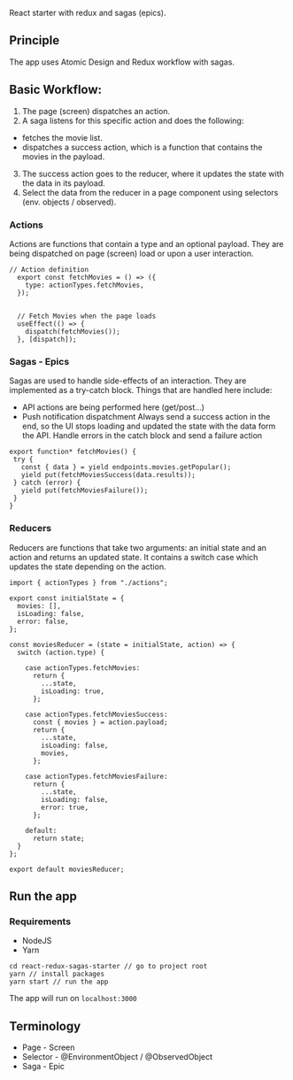React starter with redux and sagas (epics).

## Principle
The app uses Atomic Design and Redux workflow with sagas.

## Basic Workflow:
1. The page (screen) dispatches an action.
2. A saga listens for this specific action and does the following:
  * fetches the movie list.
  * dispatches a success action, which is a function that contains the movies in the payload.
3. The success action goes to the reducer, where it updates the state with the data in its payload.
4. Select the data from the reducer in a page component using selectors (env. objects / observed).

### Actions
Actions are functions that contain a type and an optional payload.
They are being dispatched on page (screen) load or upon a user interaction.

```
// Action definition
  export const fetchMovies = () => ({
    type: actionTypes.fetchMovies,
  });


  // Fetch Movies when the page loads
  useEffect(() => {
    dispatch(fetchMovies());
  }, [dispatch]);
```

### Sagas - Epics
Sagas are used to handle side-effects of an interaction.
They are implemented as a try-catch block.
Things that are handled here include:
  * API actions are being performed here (get/post...)
  * Push notification dispatchment
 Always send a success action in the end, so the UI stops loading and updated the state with the data form the API.
 Handle errors in the catch block and send a failure action
 
 ```
 export function* fetchMovies() {
  try {
    const { data } = yield endpoints.movies.getPopular();
    yield put(fetchMoviesSuccess(data.results));
  } catch (error) {
    yield put(fetchMoviesFailure());
  }
}
 ```

### Reducers
Reducers are functions that take two arguments: an initial state and an action and returns an updated state.
It contains a switch case which updates the state depending on the action.

```
import { actionTypes } from "./actions";

export const initialState = {
  movies: [],
  isLoading: false,
  error: false,
};

const moviesReducer = (state = initialState, action) => {
  switch (action.type) {

    case actionTypes.fetchMovies:
      return {
        ...state,
        isLoading: true,
      };

    case actionTypes.fetchMoviesSuccess:
      const { movies } = action.payload;
      return {
        ...state,
        isLoading: false,
        movies,
      };

    case actionTypes.fetchMoviesFailure:
      return {
        ...state,
        isLoading: false,
        error: true,
      };

    default:
      return state;
  }
};

export default moviesReducer;
```

## Run the app
### Requirements
* NodeJS
* Yarn

```
cd react-redux-sagas-starter // go to project root
yarn // install packages
yarn start // run the app
```
The app will run on `localhost:3000`

## Terminology
* Page - Screen
* Selector - @EnvironmentObject / @ObservedObject
* Saga - Epic
